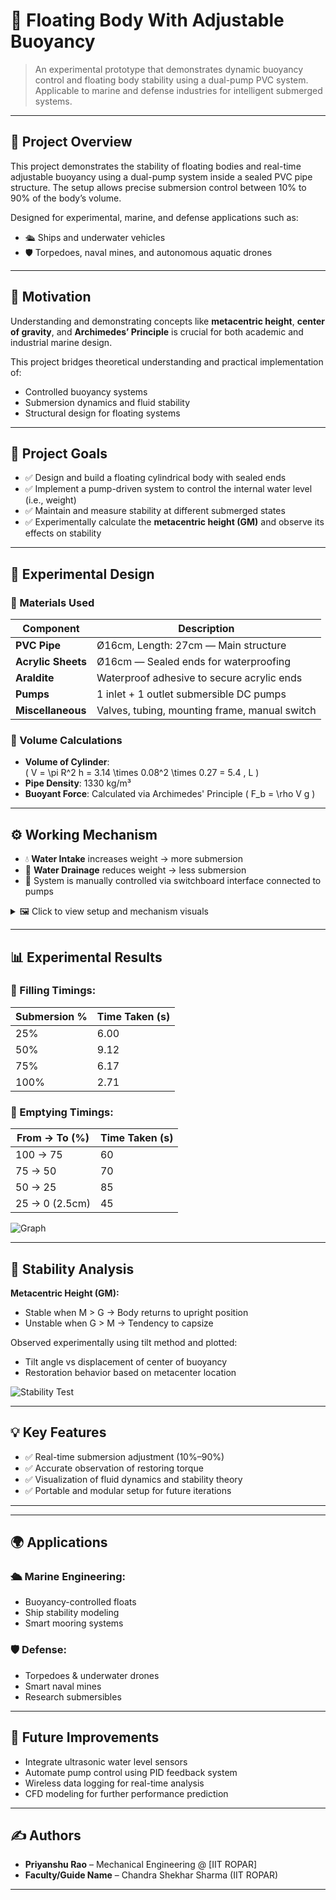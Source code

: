 # 🛶 Floating Body With Adjustable Buoyancy

> An experimental prototype that demonstrates dynamic buoyancy control and floating body stability using a dual-pump PVC system. Applicable to marine and defense industries for intelligent submerged systems.

---

## 📌 Project Overview

This project demonstrates the stability of floating bodies and real-time adjustable buoyancy using a dual-pump system inside a sealed PVC pipe structure. The setup allows precise submersion control between 10% to 90% of the body’s volume.

Designed for experimental, marine, and defense applications such as:
- 🛳️ Ships and underwater vehicles
- 🛡️ Torpedoes, naval mines, and autonomous aquatic drones

---

## 🎯 Motivation

Understanding and demonstrating concepts like **metacentric height**, **center of gravity**, and **Archimedes’ Principle** is crucial for both academic and industrial marine design.

This project bridges theoretical understanding and practical implementation of:
- Controlled buoyancy systems
- Submersion dynamics and fluid stability
- Structural design for floating systems

---

## 🧪 Project Goals

- ✅ Design and build a floating cylindrical body with sealed ends
- ✅ Implement a pump-driven system to control the internal water level (i.e., weight)
- ✅ Maintain and measure stability at different submerged states
- ✅ Experimentally calculate the **metacentric height (GM)** and observe its effects on stability

---

## 🧱 Experimental Design

### 🔧 Materials Used
| Component        | Description                                      |
|------------------|--------------------------------------------------|
| **PVC Pipe**     | Ø16cm, Length: 27cm — Main structure              |
| **Acrylic Sheets** | Ø16cm — Sealed ends for waterproofing          |
| **Araldite**     | Waterproof adhesive to secure acrylic ends       |
| **Pumps**        | 1 inlet + 1 outlet submersible DC pumps          |
| **Miscellaneous**| Valves, tubing, mounting frame, manual switch   |

### 📐 Volume Calculations
- **Volume of Cylinder**:  
  \( V = \pi R^2 h = 3.14 \times 0.08^2 \times 0.27 = 5.4 \, L \)
- **Pipe Density**: 1330 kg/m³  
- **Buoyant Force**: Calculated via Archimedes' Principle \( F_b = \rho V g \)

---

## ⚙️ Working Mechanism

- 💧 **Water Intake** increases weight → more submersion  
- 💨 **Water Drainage** reduces weight → less submersion  
- 🧠 System is manually controlled via switchboard interface connected to pumps

<details>
<summary>🖼 Click to view setup and mechanism visuals</summary>

![Design Diagram](https://github.com/user-attachments/assets/70bcc30e-4117-438e-bf2a-729d912dfbd3)  
![Prototype Setup](https://github.com/user-attachments/assets/42f2f616-7cdb-45d4-b936-3ac8d98dff50)  
![Working Mechanism](docs/working_mechanism.gif)

</details>

---

## 📊 Experimental Results

### 🧃 Filling Timings:

| Submersion % | Time Taken (s) |
|--------------|----------------|
| 25%          | 6.00           |
| 50%          | 9.12           |
| 75%          | 6.17           |
| 100%         | 2.71           |

### 🌊 Emptying Timings:

| From → To (%) | Time Taken (s) |
|---------------|----------------|
| 100 → 75      | 60             |
| 75 → 50       | 70             |
| 50 → 25       | 85             |
| 25 → 0 (2.5cm) | 45             |

![Graph](media/submersion_graphs.png)

---

## 🧠 Stability Analysis

**Metacentric Height (GM):**
- Stable when M > G → Body returns to upright position
- Unstable when G > M → Tendency to capsize

Observed experimentally using tilt method and plotted:
- Tilt angle vs displacement of center of buoyancy
- Restoration behavior based on metacenter location

![Stability Test](media/metacentric_experiment.png)

---

## 💡 Key Features

- ✅ Real-time submersion adjustment (10%–90%)
- ✅ Accurate observation of restoring torque
- ✅ Visualization of fluid dynamics and stability theory
- ✅ Portable and modular setup for future iterations

---


---

## 🌍 Applications

### 🛳️ Marine Engineering:
- Buoyancy-controlled floats
- Ship stability modeling
- Smart mooring systems

### 🛡️ Defense:
- Torpedoes & underwater drones
- Smart naval mines
- Research submersibles

---

## 🚀 Future Improvements

- Integrate ultrasonic water level sensors  
- Automate pump control using PID feedback system  
- Wireless data logging for real-time analysis  
- CFD modeling for further performance prediction  

---

## ✍️ Authors

- **Priyanshu Rao** – Mechanical Engineering @ [IIT ROPAR]  
- **Faculty/Guide Name** – Chandra Shekhar Sharma (IIT ROPAR)

---



